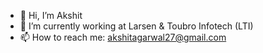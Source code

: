 - 👋 Hi, I’m Akshit 
- 🔭 I’m currently working at Larsen & Toubro Infotech (LTI)
- 📫 How to reach me: akshitagarwal27@gmail.com

<!--
**Akshit-27/Akshit-27** is a ✨ _special_ ✨ repository because its `README.md` (this file) appears on your GitHub profile.

Here are some ideas to get you started:
